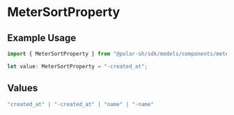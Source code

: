 # MeterSortProperty

## Example Usage

```typescript
import { MeterSortProperty } from "@polar-sh/sdk/models/components/metersortproperty.js";

let value: MeterSortProperty = "-created_at";
```

## Values

```typescript
"created_at" | "-created_at" | "name" | "-name"
```